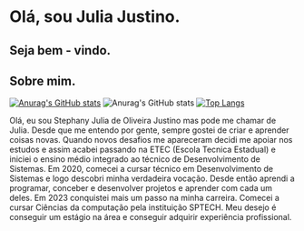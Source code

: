# Olá, sou Julia Justino.
##   Seja bem - vindo. 
## Sobre mim.
[![Anurag's GitHub stats](https://github-readme-stats.vercel.app/api?username=JuliaOJustino)](https://github.com/anuraghazra/github-readme-stats)
![Anurag's GitHub stats](https://github-readme-stats.vercel.app/api?username=JuliaOJustino&show_icons=true&theme=transparent)
[![Top Langs](https://github-readme-stats.vercel.app/api/top-langs/?username=JuliaOJustino&layout=compact&theme=transparent)](https://github.com/anuraghazra/github-readme-stats)

<div id="txtp">
    Olá, eu sou Stephany Julia de Oliveira Justino mas pode me chamar de Julia. Desde que me entendo por gente, sempre gostei de criar e aprender coisas novas. Quando novos desafios me apareceram decidi me apoiar nos estudos e assim acabei passando na ETEC (Escola Tecnica Estadual) e iniciei o ensino médio integrado ao técnico de Desenvolvimento de Sistemas.
    Em 2020, comecei a cursar técnico em Desenvolvimento de Sistemas e logo descobri minha verdadeira vocação. Desde então aprendi a programar, conceber e desenvolver projetos e aprender com cada um deles.
    Em 2023 conquistei mais um passo na minha carreira. Comecei a cursar Ciências da computação pela instituição SPTECH.
  Meu desejo é conseguir um estágio na área e conseguir adquirir experiência profissional.
  </div>


